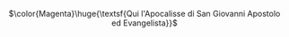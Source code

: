 <p align="center"> $\color{Magenta}\huge{\textsf{Qui l'Apocalisse di San Giovanni Apostolo ed Evangelista}}$ </p>

